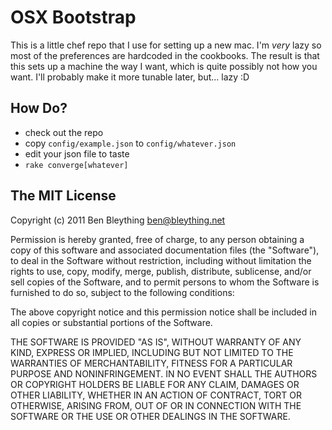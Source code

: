 OSX Bootstrap
========================================================================

This is a little chef repo that I use for setting up a new mac. I'm
*very* lazy so most of the preferences are hardcoded in the
cookbooks. The result is that this sets up a machine the way I want,
which is quite possibly not how you want. I'll probably make it more
tunable later, but... lazy :D

How Do?
------------------------------------------------------------------------

* check out the repo
* copy `config/example.json` to `config/whatever.json`
* edit your json file to taste
* `rake converge[whatever]`

The MIT License
------------------------------------------------------------------------

Copyright (c) 2011 Ben Bleything <ben@bleything.net>

Permission is hereby granted, free of charge, to any person obtaining
a copy of this software and associated documentation files (the
"Software"), to deal in the Software without restriction, including
without limitation the rights to use, copy, modify, merge, publish,
distribute, sublicense, and/or sell copies of the Software, and to
permit persons to whom the Software is furnished to do so, subject to
the following conditions:

The above copyright notice and this permission notice shall be included
in all copies or substantial portions of the Software.

THE SOFTWARE IS PROVIDED "AS IS", WITHOUT WARRANTY OF ANY
KIND, EXPRESS OR IMPLIED, INCLUDING BUT NOT LIMITED TO THE
WARRANTIES OF MERCHANTABILITY, FITNESS FOR A PARTICULAR PURPOSE AND
NONINFRINGEMENT. IN NO EVENT SHALL THE AUTHORS OR COPYRIGHT HOLDERS BE
LIABLE FOR ANY CLAIM, DAMAGES OR OTHER LIABILITY, WHETHER IN AN ACTION
OF CONTRACT, TORT OR OTHERWISE, ARISING FROM, OUT OF OR IN CONNECTION
WITH THE SOFTWARE OR THE USE OR OTHER DEALINGS IN THE SOFTWARE.

